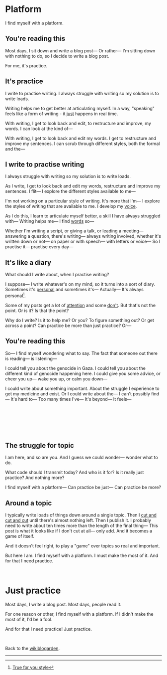 # Platform

I find myself with a platform. 

## You're reading this

Most days, I sit down and write a blog post— Or rather— I'm sitting down with nothing to do, so I decide to write a blog post. 

For me, it's practice.

## It's practice

I write to practise writing. I always struggle with writing so my solution is to write loads.

Writing helps me to get better at articulating myself. In a way, "speaking" feels like a form of writing - it [just](https://www.todepond.com/wikiblogarden/better-computing/just/) happens in real time. 

With writing, I get to look back and edit, to restructure and improve, my words. I can look at the kind of—

With writing, I get to look back and edit my words. I get to restructure and improve my sentences. I can scrub through different styles, both the formal and the—

## I write to practise writing

I always struggle with writing so my solution is to write loads. 

As I write, I get to look back and edit my words, restructure and improve my sentences. I flit— I explore the different styles available to me—

I'm not working on a particular style of writing. It's more that I'm— I explore the styles of writing that are available to me. I develop my [voice](https://www.todepond.com/wikiblogarden/art/voice/finding/).

As I do this, I learn to articulate myself better, a skill I have always struggled with— Writing helps me— I find [words](https://www.todepond.com/wikiblogarden/academia/words) so—

Whether I'm writing a script, or giving a talk, or leading a meeting— answering a question, there's writing— always writing involved, whether it's written down or not— on paper or with speech— with letters or voice— So I practise it— practise every day—

## It's like a diary

What should I write about, when I practise writing? 

I suppose— I write whatever's on my mind, so it turns into a sort of diary. Sometimes it's [personal](https://www.todepond.com/wikiblogarden/genocide/visibility/) and sometimes it's— Actually— It's always personal[^true-for-you].

Some of my posts get a lot of [attention](https://www.todepond.com/wikiblogarden/london/cardboard/cutouts/) and some [don't](https://www.todepond.com/wikiblogarden/health/transition/in-slow-motion/). But that's not the point. Or is it? Is that the point? 

Why do I write? Is it to help me? Or you? To figure something out? Or get across a point? Can practice be more than just practice? Or—

## You're reading this

So— I find myself wondering what to say. The fact that someone out there is reading— is listening— 

I could tell you about the genocide in Gaza. I could tell you about the different kind of genocide happening here. I could give you some advice, or cheer you up— wake you up, or calm you down—

I could write about something important. About the struggle I experience to get my medicine and exist. Or I could write about the— I can't possibly find— It's hard to— Too many times I've— It's beyond— It feels—

<br>

<br>

<br>

<br>

<br>

## The struggle for topic

I am here, and so are you. And I guess we could wonder— wonder what to do.

What code should I transmit today? And who is it for? Is it really just practice? And nothing more? 

I find myself with a platform— Can practice be just— Can practice be more?

## Around a topic

I typically write loads of things down around a single topic. Then I [cut and cut and cut](https://www.todepond.com/wikiblogarden/repetition/quality/control/) until there's almost nothing left. Then I publish it. I probably need to write about ten times more than the length of the final thing— This post is what it looks like if I don't cut at all— only add. And it becomes a game of itself.

And it doesn't feel right, to play a "game" over topics so real and important.

But here I am. I find myself with a platform. I must make the most of it. And for that I need practice. 

<br>

# Just practice

Most days, I write a blog post. Most days, people read it.

For one reason or other, I find myself with a platform. If I didn't make the most of it, I'd be a fool.

And for that I need practice! Just practice.

<br>

Back to the [wikiblogarden](/wikiblogarden).

<hr>

[^true-for-you]: [True for you style](https://www.todepond.com/wikiblogarden/academia/style/true-for-you/)
